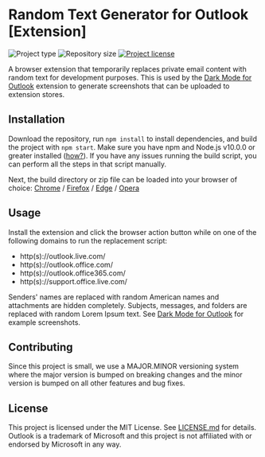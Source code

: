 # Random Text Generator for Outlook [Extension]
![](https://img.shields.io/badge/type-Extension-yellow.svg "Project type")
![](https://img.shields.io/github/repo-size/jerboa88/rtg-for-outlook.svg "Repository size")
[![](https://img.shields.io/github/license/jerboa88/rtg-for-outlook.svg "Project license")](LICENSE.md)

A browser extension that temporarily replaces private email content with random text for development purposes. This is used by the [Dark Mode for Outlook][dfmo_link] extension to generate screenshots that can be uploaded to extension stores.

## Installation
Download the repository, run `npm install` to install dependencies, and build the project with `npm start`. Make sure you have npm and Node.js v10.0.0 or greater installed ([how?](https://docs.npmjs.com/downloading-and-installing-node-js-and-npm)). If you have any issues running the build script, you can perform all the steps in that script manually.

Next, the build directory or zip file can be loaded into your browser of choice: [Chrome](https://developer.chrome.com/extensions/getstarted#manifest) / [Firefox](https://extensionworkshop.com/documentation/develop/temporary-installation-in-firefox/) / [Edge](https://docs.microsoft.com/en-us/microsoft-edge/extensions-chromium/getting-started/part1-simple-extension#run-your-extension-locally-in-your-browser-while-developing-it-side-loading) / [Opera](https://dev.opera.com/extensions/testing/)


## Usage
Install the extension and click the browser action button while on one of the following domains to run the replacement script:
- http(s)://outlook.live.com/
- http(s)://outlook.office.com/
- http(s)://outlook.office365.com/
- http(s)://support.office.live.com/

Senders' names are replaced with random American names and attachments are hidden completely. Subjects, messages, and folders are replaced with random Lorem Ipsum text. See [Dark Mode for Outlook][dfmo_link] for example screenshots.

## Contributing
Since this project is small, we use a MAJOR.MINOR versioning system where the major version is bumped on breaking changes and the minor version is bumped on all other features and bug fixes.

## License
This project is licensed under the MIT License. See [LICENSE.md](LICENSE.md) for details. Outlook is a trademark of Microsoft and this project is not affiliated with or endorsed by Microsoft in any way.


[dfmo_link]: https://github.com/jerboa88/dark-mode-for-outlook
